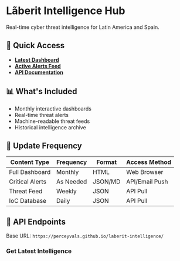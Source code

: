 # Lãberit Intelligence Hub

Real-time cyber threat intelligence for Latin America and Spain.

## 🎯 Quick Access

- **[Latest Dashboard](https://perceyvals.github.io/laberit-intelligence/)**
- **[Active Alerts Feed](https://perceyvals.github.io/laberit-intelligence/alerts/active.json)**
- **[API Documentation](#api-endpoints)**

## 📊 What's Included

- Monthly interactive dashboards
- Real-time threat alerts
- Machine-readable threat feeds
- Historical intelligence archive

## 🔄 Update Frequency

| Content Type | Frequency | Format | Access Method |
|-------------|-----------|--------|---------------|
| Full Dashboard | Monthly | HTML | Web Browser |
| Critical Alerts | As Needed | JSON/MD | API/Email Push |
| Threat Feed | Weekly | JSON | API Pull |
| IoC Database | Daily | JSON | API Pull |

## 📡 API Endpoints

Base URL: `https://perceyvals.github.io/laberit-intelligence/`

### Get Latest Intelligence
